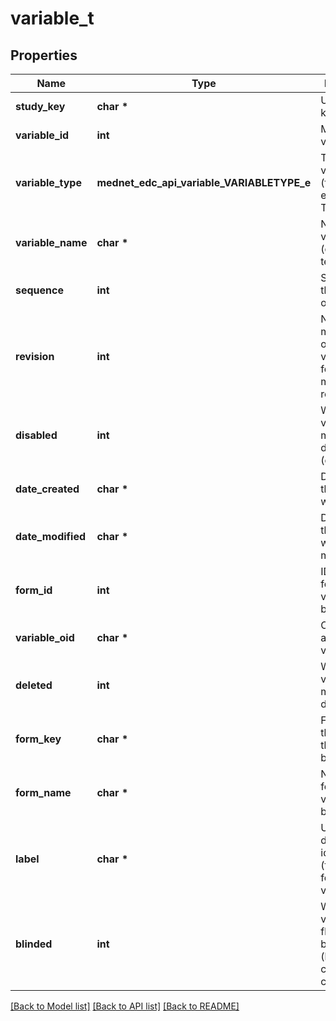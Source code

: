 # variable_t

## Properties
Name | Type | Description | Notes
------------ | ------------- | ------------- | -------------
**study_key** | **char \*** | Unique study key | [optional] 
**variable_id** | **int** | Mednet variable ID | [optional] 
**variable_type** | **mednet_edc_api_variable_VARIABLETYPE_e** | Type of the variable (field type), e.g., RADIO, TEXT, etc. | [optional] 
**variable_name** | **char \*** | Name of the variable (question text or label) | [optional] 
**sequence** | **int** | Sequence of the variable on the form | [optional] 
**revision** | **int** | Number of modifications of the variable (via form metadata revisions) | [optional] 
**disabled** | **int** | Whether the variable is marked as disabled (deleted) | [optional] 
**date_created** | **char \*** | Date when this variable was created | [optional] 
**date_modified** | **char \*** | Date when this variable was last modified | [optional] 
**form_id** | **int** | ID of the form that this variable belongs to | [optional] 
**variable_oid** | **char \*** | Client-assigned variable OID | [optional] 
**deleted** | **int** | Whether the variable is marked as deleted | [optional] 
**form_key** | **char \*** | Form key of the form that this variable belongs to | [optional] 
**form_name** | **char \*** | Name of the form that this variable belongs to | [optional] 
**label** | **char \*** | User-defined identifier (field name) for the variable | [optional] 
**blinded** | **int** | Whether the variable is flagged as blinded (hidden in certain contexts) | [optional] 

[[Back to Model list]](../README.md#documentation-for-models) [[Back to API list]](../README.md#documentation-for-api-endpoints) [[Back to README]](../README.md)


